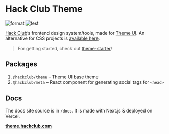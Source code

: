 # Hack Club Theme

![format](https://github.com/hackclub/theme/workflows/format/badge.svg)
![test](https://github.com/hackclub/theme/workflows/test/badge.svg)

[Hack Club](https://hackclub.com)’s frontend design system/tools,
made for [Theme UI](https://theme-ui.com). An alternative for CSS
projects is [available here](https://github.com/hackclub/css-theme).

> For getting started, check out [theme-starter](https://github.com/hackclub/theme-starter)!

## Packages

1. `@hackclub/theme` – Theme UI base theme
2. `@hackclub/meta` – React component for generating social tags for `<head>`

## Docs

The docs site source is in `/docs`. It is made with Next.js & deployed on Vercel.

[**theme.hackclub.com**](https://theme.hackclub.com)
